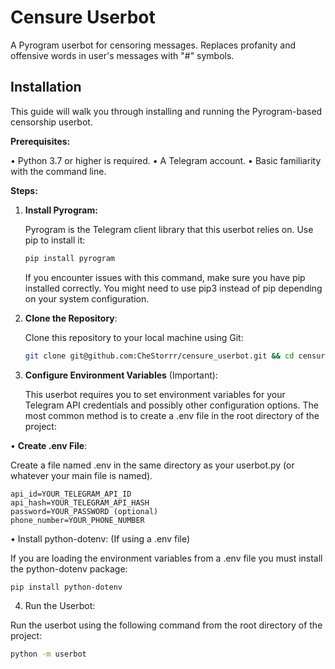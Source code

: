 # Censure Userbot 

A Pyrogram userbot for censoring messages. Replaces profanity and offensive words in user's messages with "#" symbols.

## Installation

This guide will walk you through installing and running the Pyrogram-based censorship userbot.

**Prerequisites:**

•   Python 3.7 or higher is required.
•   A Telegram account.
•   Basic familiarity with the command line.

**Steps:**

1.  **Install Pyrogram:**

    Pyrogram is the Telegram client library that this userbot relies on. Use pip to install it:

    ```bash
    pip install pyrogram
    ```

    If you encounter issues with this command, make sure you have pip installed correctly. You might need to use pip3 instead of pip depending on your system configuration.

2. **Clone the Repository**:

    Clone this repository to your local machine using Git:
    ```bash
    git clone git@github.com:CheStorrr/censure_userbot.git && cd censure_userbot
    ```
 
3. **Configure Environment Variables** (Important):

    This userbot requires you to set environment variables for your Telegram API credentials and possibly other configuration options. The most common method is to create a .env file in the root directory of the project:

  •  **Create .env File**:

Create a file named .env in the same directory as your userbot.py (or whatever your main file is named).

    api_id=YOUR_TELEGRAM_API_ID
    api_hash=YOUR_TELEGRAM_API_HASH
    password=YOUR_PASSWORD (optional)
    phone_number=YOUR_PHONE_NUMBER 


 •  Install python-dotenv: (If using a .env file)

If you are loading the environment variables from a .env file you must install the python-dotenv package:

    pip install python-dotenv




4. Run the Userbot:

  Run the userbot using the following command from the root directory of the project:

  
```bash 
python -m userbot
```
